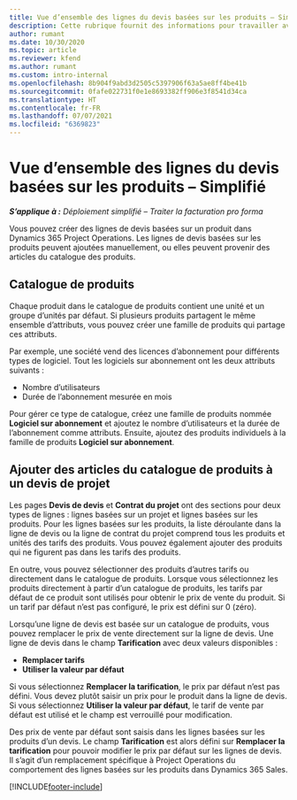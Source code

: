 ```yaml
---
title: Vue d’ensemble des lignes du devis basées sur les produits – Simplifié
description: Cette rubrique fournit des informations pour travailler avec des lignes de devis basées sur les produits.
author: rumant
ms.date: 10/30/2020
ms.topic: article
ms.reviewer: kfend
ms.author: rumant
ms.custom: intro-internal
ms.openlocfilehash: 8b904f9abd3d2505c5397906f63a5ae8ff4be41b
ms.sourcegitcommit: 0fafe022731f0e1e8693382ff906e3f8541d34ca
ms.translationtype: HT
ms.contentlocale: fr-FR
ms.lasthandoff: 07/07/2021
ms.locfileid: "6369823"
---
```

# <a name="product-based-quote-lines-overview---lite"></a>Vue d’ensemble des lignes du devis basées sur les produits – Simplifié

_**S’applique à :** Déploiement simplifié – Traiter la facturation pro forma_

Vous pouvez créer des lignes de devis basées sur un produit dans Dynamics 365 Project Operations. Les lignes de devis basées sur les produits peuvent ajoutées manuellement, ou elles peuvent provenir des articles du catalogue des produits.

## <a name="product-catalog"></a>Catalogue de produits

Chaque produit dans le catalogue de produits contient une unité et un groupe d’unités par défaut. Si plusieurs produits partagent le même ensemble d’attributs, vous pouvez créer une famille de produits qui partage ces attributs. 

Par exemple, une société vend des licences d’abonnement pour différents types de logiciel. Tout les logiciels sur abonnement ont les deux attributs suivants :

- Nombre d’utilisateurs
- Durée de l’abonnement mesurée en mois

Pour gérer ce type de catalogue, créez une famille de produits nommée **Logiciel sur abonnement** et ajoutez le nombre d’utilisateurs et la durée de l’abonnement comme attributs. Ensuite, ajoutez des produits individuels à la famille de produits **Logiciel sur abonnement**.

## <a name="add-product-catalog-items-to-a-project-quote"></a>Ajouter des articles du catalogue de produits à un devis de projet

Les pages **Devis de devis** et **Contrat du projet** ont des sections pour deux types de lignes : lignes basées sur un projet et lignes basées sur les produits. Pour les lignes basées sur les produits, la liste déroulante dans la ligne de devis ou la ligne de contrat du projet comprend tous les produits et unités des tarifs des produits. Vous pouvez également ajouter des produits qui ne figurent pas dans les tarifs des produits.

En outre, vous pouvez sélectionner des produits d’autres tarifs ou directement dans le catalogue de produits. Lorsque vous sélectionnez les produits directement à partir d’un catalogue de produits, les tarifs par défaut de ce produit sont utilisés pour obtenir le prix de vente du produit. Si un tarif par défaut n’est pas configuré, le prix est défini sur 0 (zéro).

Lorsqu’une ligne de devis est basée sur un catalogue de produits, vous pouvez remplacer le prix de vente directement sur la ligne de devis. Une ligne de devis dans le champ **Tarification** avec deux valeurs disponibles :

- **Remplacer tarifs**
- **Utiliser la valeur par défaut**

Si vous sélectionnez **Remplacer la tarification**, le prix par défaut n’est pas défini. Vous devez plutôt saisir un prix pour le produit dans la ligne de devis. Si vous sélectionnez **Utiliser la valeur par défaut**, le tarif de vente par défaut est utilisé et le champ est verrouillé pour modification.

Des prix de vente par défaut sont saisis dans les lignes basées sur les produits d’un devis. Le champ **Tarification** est alors défini sur **Remplacer la tarification** pour pouvoir modifier le prix par défaut sur les lignes de devis. Il s’agit d’un remplacement spécifique à Project Operations du comportement des lignes basées sur les produits dans Dynamics 365 Sales.


[!INCLUDE[footer-include](../../includes/footer-banner.md)]